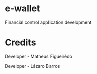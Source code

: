 # e-wallet
Financial control application development


# Credits

Developer - Matheus Figueirêdo

Developer - Lázaro Barros
